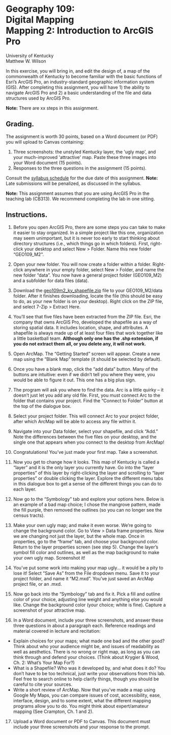 # Geography 109:<br>Digital Mapping<br>Mapping 2: Introduction to ArcGIS Pro

University of Kentucky
<br>Matthew W. Wilson

In this exercise, you will bring in, and edit the design of, a map of the commonwealth of Kentucky to become familiar with the basic functions of Esri’s ArcGIS Pro, an industry-standard geographic information system (GIS). After completing this assignment, you will have 1) the ability to navigate ArcGIS Pro and 2) a basic understanding of the file and data structures used by ArcGIS Pro.

**Note:** There are xx steps in this assignment.

## Grading.

The assignment is worth 30 points, based on a Word document (or PDF) you will upload to Canvas containing:
1. Three screenshots: the unstyled Kentucky layer, the 'ugly map', and your much-improved 'attractive' map. Paste these three images into your Word document (15 points).
2. Responses to the three questions in the assignment (15 points).

Consult the [syllabus schedule](../syllabus.md#viii-schedule) for the due date of this assignment. **Note:** Late submissions will be penalized, as discussed in the syllabus.

**Note:** This assignment assumes that you are using ArcGIS Pro in the teaching lab (CB313). We recommend completing the lab in one sitting.

## Instructions.

1. Before you open ArcGIS Pro, there are some steps you can take to make it easier to stay organized. In a simple project like this one, organization may seem unimportant, but it is never too early to start thinking about directory structures (i.e., which things go in which folders). First, right-click your desktop and select New > Folder. Name this new folder “GEO109_M2".

2. Open your new folder. You will now create a folder within a folder. Right-click anywhere in your empty folder, select New > Folder, and name the new folder “data”. You now have a general project folder (GEO109_M2) and a subfolder for data files (data).

3. Download the [geo109m2_ky_shapefile.zip](assets/data/geo109m2_ky_shapefile.zip) file to your GEO109_M2/data folder. After it finishes downloading, locate the file (this should be easy to do, as your new folder is on your desktop). Right click on the ZIP file, and select 7-Zip > Extract Here.

4. You’ll see that five files have been extracted from the ZIP file. Esri, the company that owns ArcGIS Pro, developed the shapefile as a way of storing spatial data. It includes location, shape, and attributes. A shapefile is always made up of at least four files that work together like a little basketball team. **Although only one has the .shp extension, if you do not extract them all, or you delete any, it will not work.**

<!---
Need to update the instructions below for ArcGIS Pro. 
--->
5. Open ArcMap. The “Getting Started” screen will appear. Create a new map using the “Blank Map” template (it should be selected by default).

6. Once you have a blank map, click the “add data” button. Many of the buttons are intuitive: even if we didn’t tell you where they were, you would be able to figure it out. This one has a big plus sign.

7. The program will ask you where to find the data. Arc is a little quirky – it doesn’t just let you add any old file. First, you must connect Arc to the folder that contains your project. Find the “Connect to Folder” button at the top of the dialogue box.

8. Select your project folder. This will connect Arc to your project folder, after which ArcMap will be able to access any file within it.

9. Navigate into your Data folder, select your shapefile, and click “Add.” Note the differences between the five files on your desktop, and the single one that appears when you connect to the desktop from ArcMap!

10. Congratulations! You’ve just made your first map. Take a screenshot.

11. Now you get to change how it looks. This map of Kentucky is called a “layer” and it is the only layer you currently have. Go into the “layer properties” of this layer by right-clicking the layer and scrolling to “layer properties” or double clicking the layer. Explore the different menu tabs in this dialogue box to get a sense of the different things you can do to each layer.

12. Now go to the “Symbology” tab and explore your options here. Below is an example of a bad map choice; I chose the mangrove pattern, made the fill purple, then removed the outlines (so you can no longer see the census tracts).

13. Make your own ugly map; and make it even worse. We’re going to change the background color. Go to View > Data frame properties. Now we are changing not just the layer, but the whole map. Once in properties, go to the “frame” tab, and choose your background color. Return to the layer properties screen (see step 5). Change the layer’s symbol fill color and outlines, as well as the map background to make your own ugly map. Screenshot it!

14. You’ve put some work into making your map ugly... it would be a pity to lose it! Select “Save As” from the File dropdown menu. Save it to your project folder, and name it “M2.mxd”. You’ve just saved an ArcMap project file, or an .mxd.

15. Now go back into the “Symbology” tab and fix it. Pick a fill and outline color of your choice, adjusting line weight and anything else you would like. Change the background color (your choice; white is fine). Capture a screenshot of your attractive map.

16. In a Word document, include your three screenshots, and answer these three questions in about a paragraph each. Reference readings and material covered in lecture and recitation:
* Explain choices for your maps; what made one bad and the other good? Think about who your audience might be, and issues of readability as well as aesthetics. There is no wrong or right map, as long as you can think through and defend your choices. (Think about Krygier & Wood, Ch. 2: What’s Your Map For?)
* What is a Shapefile? Who was it developed by, and what does it do? You don’t have to be too technical, just write your observations from this lab. Feel free to search online to help clarify things, though you should be careful to cite your sources.
* Write a short review of ArcMap. Now that you’ve made a map using Google My Maps, you can compare issues of cost, accessibility, ease, interface, design, and to some extent, what the different mapping programs allow you to do. You might think about expert/amateur mapping (See Crampton, Ch. 1 and 2).

17. Upload a Word document or PDF to Canvas. This document must include your three screenshots and your response to the prompt.